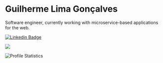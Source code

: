 # Guilherme Lima Gonçalves

Software engineer, currently working with microservice-based applications for the web.

[![Linkedin Badge](https://img.shields.io/badge/-Guilherme%20Lima%20Gonçalves-6633cc?style=flat-square&labelColor=6633cc&logo=linkedin&logoColor=white&link=https://www.linkedin.com/in/guligon90/)](https://www.linkedin.com/in/guligon90/)
<!-- [![Google Badge](https://img.shields.io/badge/-guligon90@gmail.com-6633cc?style=flat-square&labelColor=6633cc&logo=gmail&logoColor=white&link=mailto:guligon90@gmail.com)](mailto:guligon90@gmail.com)
-->
![](https://komarev.com/ghpvc/?username=guligon90)
<!-- ![](https://badge.tcblabs.net/api/hc/guligon90/readme) -->
<!--
<p align="center">
  <a href="#">
    <img src="https://badge.tcblabs.net/api/hc/guligon90/readme"/>
  </a>
</p>
-->

![Profile Statistics](https://github-readme-stats.vercel.app/api?username=guligon90&hide_title=true&show_icons=true&theme=dracula)
